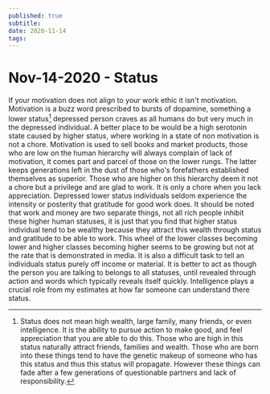 ```yaml
---
published: true
subtitle: 
date: 2020-11-14
tags: 
---
```


# Nov-14-2020 - Status

If your motivation does not align to your work ethic it isn't motivation. Motivation is a buzz word prescribed to bursts of dopamine, something a lower status[^1] depressed person craves as all humans do but very much in the depressed individual. A better place to be would be a high serotonin state caused by higher status, where working in a state of non motivation is not a chore. Motivation is used to sell books and market products, those who are low on the human hierarchy will always complain of lack of motivation, it comes part and parcel of those on the lower rungs. The latter keeps generations left in the dust of those who's forefathers established themselves as superior. Those who are higher on this hierarchy deem it not a chore but a privilege and are glad to work. It is only a chore when you lack appreciation. Depressed lower status individuals seldom experience the intensity or posterity that gratitude for good work does. It should be noted that work and money are two separate things, not all rich people inhibit these higher human statuses, it is just that you find that higher status individual tend to be wealthy because they attract this wealth through status and gratitude to be able to work. This wheel of the lower classes becoming lower and higher classes becoming higher seems to be growing but not at the rate that is demonstrated in media. It is also a difficult task to tell an individuals status purely off income or material. It is better to act as though the person you are talking to belongs to all statuses, until revealed through action and words which typically reveals itself quickly. Intelligence plays a crucial role from my estimates at how far someone can understand there status. 

[^1]: Status does not mean high wealth, large family, many friends, or even intelligence. It is the ability to pursue action to make good, and feel appreciation that you are able to do this. Those who are high in this status naturally attract friends, families and wealth. Those who are born into these things tend to have the genetic makeup of someone who has this status and thus this status will propagate. However these things can fade after a few generations of questionable partners and lack of responsibility.
